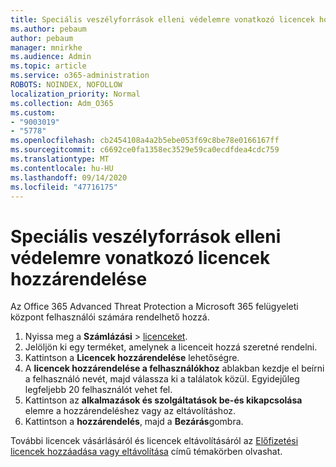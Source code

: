 ```yaml
---
title: Speciális veszélyforrások elleni védelemre vonatkozó licencek hozzárendelése
ms.author: pebaum
author: pebaum
manager: mnirkhe
ms.audience: Admin
ms.topic: article
ms.service: o365-administration
ROBOTS: NOINDEX, NOFOLLOW
localization_priority: Normal
ms.collection: Adm_O365
ms.custom:
- "9003019"
- "5778"
ms.openlocfilehash: cb2454108a4a2b5ebe053f69c8be78e0166167ff
ms.sourcegitcommit: c6692ce0fa1358ec3529e59ca0ecdfdea4cdc759
ms.translationtype: MT
ms.contentlocale: hu-HU
ms.lasthandoff: 09/14/2020
ms.locfileid: "47716175"
---
```

# <a name="assign-advanced-threat-protection-licenses"></a>Speciális veszélyforrások elleni védelemre vonatkozó licencek hozzárendelése

Az Office 365 Advanced Threat Protection a Microsoft 365 felügyeleti központ felhasználói számára rendelhető hozzá.

1. Nyissa meg a **Számlázási**  >  [licenceket](https://go.microsoft.com/fwlink/p/?linkid=842264).
2. Jelöljön ki egy terméket, amelynek a licenceit hozzá szeretné rendelni.
3. Kattintson a **Licencek hozzárendelése** lehetőségre.
4. A **licencek hozzárendelése a felhasználókhoz**  ablakban kezdje el beírni a felhasználó nevét, majd válassza ki a találatok közül. Egyidejűleg legfeljebb 20 felhasználót vehet fel.
5. Kattintson az **alkalmazások és szolgáltatások be-és kikapcsolása**  elemre a hozzárendeléshez vagy az eltávolításhoz.
6. Kattintson a **hozzárendelés**, majd a  **Bezárás**gombra.

További licencek vásárlásáról és licencek eltávolításáról az [Előfizetési licencek hozzáadása vagy eltávolítása](https://docs.microsoft.com/microsoft-365/commerce/licenses/buy-licenses?view=o365-worldwide#add-or-remove-licenses-for-your-business-subscription) című témakörben olvashat.